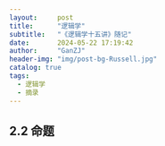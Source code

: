 ```yaml
---
layout:     post
title:      "逻辑学"
subtitle:   "《逻辑学十五讲》随记"
date:       2024-05-22 17:19:42
author:     "GanZJ"
header-img: "img/post-bg-Russell.jpg"
catalog: true
tags:
  - 逻辑学
  - 摘录
---
```


## 2.2 命题



